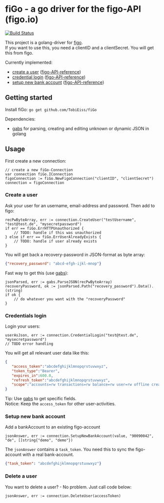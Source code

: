 # fiGo - a go driver for the figo-API (figo.io)

[![Build Status](https://travis-ci.org/TobiEiss/fiGo.svg?branch=master)](https://travis-ci.org/TobiEiss/fiGo)

This project is a golang-driver for [figo](http://www.figo.io).  
If you want to use this, you need a clientID and a clientSecret. You will get this from figo.

Currently implemented:
* [create a user](#create-a-user) ([figo-API-reference](http://docs.figo.io/#create-new-figo-user))
* [credential login](#credentials-login) ([figo-API-reference](http://docs.figo.io/#credential-login))
* [setup new bank account](#setup-new-bank-account) ([figo-API-reference](http://docs.figo.io/#setup-new-bank-account))

## Getting started

Install fiGo:
`go get github.com/TobiEiss/fiGo`

Dependencies:
- [gabs](https://github.com/Jeffail/gabs) for parsing, creating and editing unknown or dynamic JSON in golang

## Usage

First create a new connection:
```golang
// create a new fiGo-Connection
var connection fiGo.IConnection
figoConnection := fiGo.NewFigoConnection("clientID", "clientSecret")
connection = figoConnection
```

### Create a user

Ask your user for an username, email-address and password. Then add to figo:
```golang
recPwByteArray, err := connection.CreateUser("testUsername", "test@test.de", "mysecretpassword")
if err == fiGo.ErrHTTPUnauthorized {
    // TODO: handle if this was unauthorized
} else if err == fiGo.ErrUserAlreadyExists {
    // TODO: handle if user already exists
}
```

You will get back a recovery-password in JSON-format as byte array:
```json
{"recovery_password": "abcd-efgh-ijkl-mnop"}
```

Fast way to get this (use [gabs](https://github.com/Jeffail/gabs)):
```golang
jsonParsed, err := gabs.ParseJSON(recPwByteArray)
recoveryPassword, ok := jsonParsed.Path("recovery_password").Data().(string)
if ok {
    // do whatever you want with the "recoveryPassword"
}
```

### Credentials login

Login your users:

```golang
userAsJson, err := connection.CredentialLogin("test@test.de", "mysecretpassword")
// TODO error handling
```

You will get all relevant user data like this:
```json
{
   "access_token":"abcdefghijklmnopqrstuvwxyz",
   "token_type":"Bearer",
   "expires_in":600.0,
   "refresh_token":"abcdefghijklmnopqrstuvwxyz",
   "scope":"accounts=rw transactions=rw balance=rw user=rw offline create_user "
}
```

Tip: Use [gabs](https://github.com/Jeffail/gabs) to get specific fields.  
Notice: Keep the `access_token` for other user-activities.

### Setup new bank account

Add a bankAccount to an existing figo-account

```golang
jsonAnswer, err := connection.SetupNewBankAccount(value, "90090042", "de", []string{"demo", "demo"})
```

The `jsonAnswer` contains a `task_token`. You need this to sync the figo-account with a real bank-account.
```json
{"task_token": "abcdefghijklmnopqrstuvwxyz"}
```

### Delete a user

You want to delete a user? - No problem. Just call code below:
```golang
jsonAnswer, err := connection.DeleteUser(accessToken)
```
